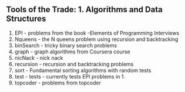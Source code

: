 
Tools of the Trade: 1. Algorithms and Data Structures
--------------------------------------------------

1. EPI - problems from the book -Elements of Programming Interviews
2. Nqueens - the N queens problem using recursion and backtracking
3. binSearch - tricky binary search problems
4. graph - graph algorithms from Coursera course
5. nicNack - nick nack
6. recursion - recursion and backtracking problems
7. sort - Fundamental sorting algorithms with random tests
8. test - tests - currently tests EPI problems in 1.
9. topcoder - problems from topcoder
